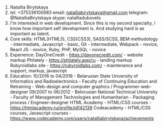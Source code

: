 1. Natallia Birytskaya
2. tel: +375336100683
   email: natalliabirytskaya@gmail.com
   telegram: @NatalliaBirytskaya
   skype: natalliadubovets
3. I'm interested in web development. Since this is my second specialty, I know how important self development is. And studying hard is as important as talent. 
4. Core skills: HTML(HTML5), CSS(CSS3), SASS/SCSS, BEM methodology - intermediate,
                Javascript - basic,
                Git - intermediate,
                Webpack - novice,
                React JS - novice,
                Ruby, PHP, MySQL - novice
5. Experience: DayOneCredit - https://dayonecredit.com/ - website markup
               Philately - https://philately.app/ru - landing markup
               Rubyroidlabs site - https://rubyroidlabs.com/ - maintenance and support, markup, javascript
7. Education: 10/2016 to 04/2018 - Belarusian State University of Informatics and Radioelectronics - Faculty of Continuing Education and Retraining - Web-design and computer graphics / Programmer-web-designer
              09/2007 to 06/2012 - Belorusian National Technical University - Faculty of Management Technologies and Humanitarian - Packaging process / Engineer-designer
              HTML Academy - HTML/CSS courses - https://htmlacademy.ru/profile/id142139
              Codeacademy - HTML/CSS courses, Javascript courses - https://www.codecademy.com/users/natalliabirytskaya/achievements
